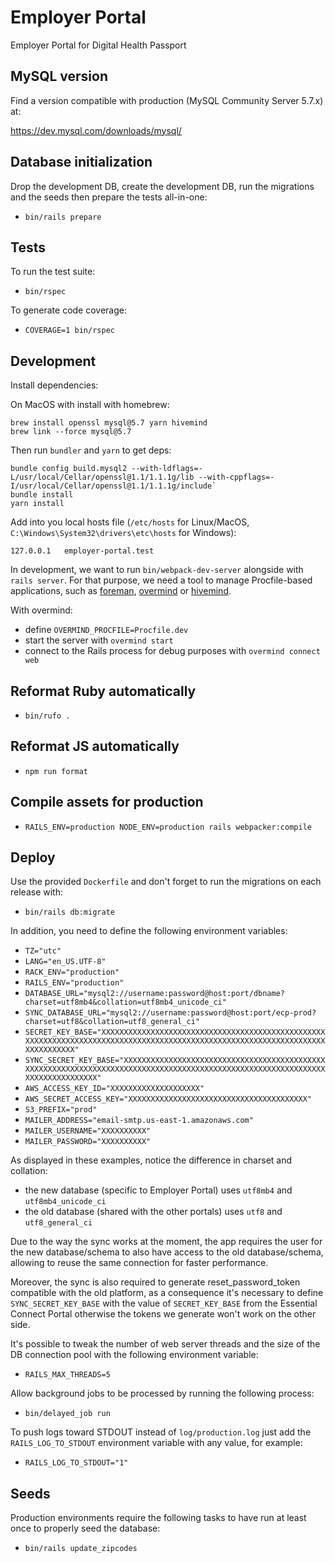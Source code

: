 # Employer Portal

Employer Portal for Digital Health Passport

## MySQL version

Find a version compatible with production (MySQL Community Server 5.7.x) at:

https://dev.mysql.com/downloads/mysql/

## Database initialization

Drop the development DB, create the development DB, run the migrations and the seeds then prepare the tests all-in-one:

- `bin/rails prepare`

## Tests

To run the test suite:

- `bin/rspec`

To generate code coverage:

- `COVERAGE=1 bin/rspec`

## Development

Install dependencies:

On MacOS with install with homebrew:

```
brew install openssl mysql@5.7 yarn hivemind
brew link --force mysql@5.7
```

Then run `bundler` and `yarn` to get deps:

```
bundle config build.mysql2 --with-ldflags=-L/usr/local/Cellar/openssl@1.1/1.1.1g/lib --with-cppflags=-I/usr/local/Cellar/openssl@1.1/1.1.1g/include`
bundle install
yarn install
```

Add into you local hosts file (`/etc/hosts` for Linux/MacOS, `C:\Windows\System32\drivers\etc\hosts` for Windows):

```
127.0.0.1   employer-portal.test
```

In development, we want to run `bin/webpack-dev-server` alongside with `rails server`. For that purpose, we need a tool to manage Procfile-based applications, such as [foreman](https://github.com/ddollar/foreman), [overmind](https://github.com/DarthSim/overmind) or [hivemind](https://github.com/DarthSim/hivemind).

With overmind:

- define `OVERMIND_PROCFILE=Procfile.dev`
- start the server with `overmind start`
- connect to the Rails process for debug purposes with `overmind connect web`

## Reformat Ruby automatically

- `bin/rufo .`

## Reformat JS automatically

- `npm run format`

## Compile assets for production

- `RAILS_ENV=production NODE_ENV=production rails webpacker:compile`

## Deploy

Use the provided `Dockerfile` and don't forget to run the migrations on each release with:

- `bin/rails db:migrate`

In addition, you need to define the following environment variables:

- `TZ="utc"`
- `LANG="en_US.UTF-8"`
- `RACK_ENV="production"`
- `RAILS_ENV="production"`
- `DATABASE_URL="mysql2://username:password@host:port/dbname?charset=utf8mb4&collation=utf8mb4_unicode_ci"`
- `SYNC_DATABASE_URL="mysql2://username:password@host:port/ecp-prod?charset=utf8&collation=utf8_general_ci"`
- `SECRET_KEY_BASE="XXXXXXXXXXXXXXXXXXXXXXXXXXXXXXXXXXXXXXXXXXXXXXXXXXXXXXXXXXXXXXXXXXXXXXXXXXXXXXXXXXXXXXXXXXXXXXXXXXXXXXXXXXXXXXXXXXXXXXXXXXXXXXXX"`
- `SYNC_SECRET_KEY_BASE="XXXXXXXXXXXXXXXXXXXXXXXXXXXXXXXXXXXXXXXXXXXXXXXXXXXXXXXXXXXXXXXXXXXXXXXXXXXXXXXXXXXXXXXXXXXXXXXXXXXXXXXXXXXXXXXXXXXXXXXXXXXXXXXX"`
- `AWS_ACCESS_KEY_ID="XXXXXXXXXXXXXXXXXXXX"`
- `AWS_SECRET_ACCESS_KEY="XXXXXXXXXXXXXXXXXXXXXXXXXXXXXXXXXXXXXXXX"`
- `S3_PREFIX="prod"`
- `MAILER_ADDRESS="email-smtp.us-east-1.amazonaws.com"`
- `MAILER_USERNAME="XXXXXXXXXX"`
- `MAILER_PASSWORD="XXXXXXXXXX"`

As displayed in these examples, notice the difference in charset and collation:

- the new database (specific to Employer Portal) uses `utf8mb4` and `utf8mb4_unicode_ci`
- the old database (shared with the other portals) uses `utf8` and `utf8_general_ci`

Due to the way the sync works at the moment, the app requires the user for the new database/schema to also have access to the old database/schema, allowing to reuse the same connection for faster performance.

Moreover, the sync is also required to generate reset_password_token compatible with the old platform, as a consequence it's necessary to define `SYNC_SECRET_KEY_BASE` with the value of `SECRET_KEY_BASE` from the Essential Connect Portal otherwise the tokens we generate won't work on the other side.

It's possible to tweak the number of web server threads and the size of the DB connection pool with the following environment variable:

- `RAILS_MAX_THREADS=5`

Allow background jobs to be processed by running the following process:

- `bin/delayed_job run`

To push logs toward STDOUT instead of `log/production.log` just add the `RAILS_LOG_TO_STDOUT` environment variable with any value, for example:

- `RAILS_LOG_TO_STDOUT="1"`

## Seeds

Production environments require the following tasks to have run at least once to properly seed the database:

- `bin/rails update_zipcodes`
